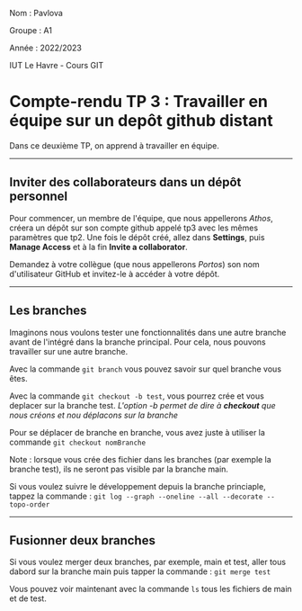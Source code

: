 Nom : Pavlova

Groupe : A1

Année : 2022/2023

IUT Le Havre - Cours GIT

# Compte-rendu TP 3 : Travailler en équipe sur un depôt github distant

Dans ce deuxième TP, on apprend à travailler en équipe.

***

## Inviter des  collaborateurs dans un dépôt personnel

Pour commencer, un membre de l'équipe, que nous appellerons *Athos*, créera un dépôt sur son compte github appelé tp3 avec les mêmes paramètres que tp2.
Une fois le dépôt créé, allez dans **Settings**, puis **Manage Access** et à la fin **Invite a collaborator**.

Demandez à votre collègue (que nous appellerons *Portos*) son nom d'utilisateur GitHub et invitez-le à accéder à votre dépôt.

***

## Les branches

Imaginons nous voulons tester une fonctionnalités dans une autre branche avant de l'intégré dans la branche principal.
Pour cela, nous pouvons travailler sur une autre branche.

Avec la commande `git branch` vous pouvez savoir sur quel branche vous êtes.

Avec la commande `git checkout -b test`, vous pourrez crée et vous deplacer sur la branche test.
_L'option -b permet de dire à **checkout** que nous créons et nou déplacons sur la branche_

Pour se déplacer de branche en branche, vous avez juste à utiliser la commande `git checkout nomBranche`

Note : lorsque vous crée des fichier dans les branches (par exemple la branche test), ils ne seront pas visible par la branche main.

Si vous voulez suivre le développement depuis la branche princiaple, tappez la commande :
`git log --graph --oneline --all --decorate --topo-order`

***

## Fusionner deux branches

Si vous voulez merger deux branches, par exemple, main et test, aller tous dabord sur la branche main puis tapper la commande :
`git merge test`

Vous pouvez voir maintenant avec la commande `ls` tous les fichiers de main et de test. 



